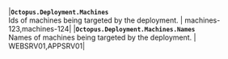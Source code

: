 |**`Octopus.Deployment.Machines`** <br/>Ids of machines being targeted by the deployment. | machines-123,machines-124|
|**`Octopus.Deployment.Machines.Names`** <br/>Names of machines being targeted by the deployment. | WEBSRV01,APPSRV01|
